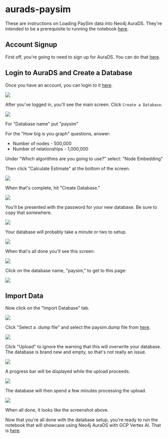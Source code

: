 # aurads-paysim
These are instructions on Loading PaySim data into Neo4j AuraDS.  They're intended to be a prerequisite to running the notebook [here](https://github.com/GoogleCloudPlatform/vertex-ai-samples/blob/master/notebooks/community/neo4j/graph_paysim.ipynb).

## Account Signup
First off, you're going to need to sign up for AuraDS.  You can do that [here](https://neo4j.com/cloud/graph-data-science/).

## Login to AuraDS and Create a Database
Once you have an account, you can login to it [here](https://console.neo4j.io/).

![](./images/01%20-%20login.png)

After you've logged in, you'll see the main screen.  Click `Create a Database`.

![](./images/02%20-%20main.png)

For "Database name" put "paysim"

For the "How big is you graph" questions, answer:
* Number of nodes - 500,000
* Number of relationships - 1,000,000

Under "Which algorithms are you going to use?" select: "Node Embedding"

Then click "Calculate Estimate" at the bottom of the screen.  

![](./images/03%20-%20estimate.png)

When that's complete, hit "Create Database."

![](./images/04%20-%20create.png)

You'll be presented with the password for your new database.  Be sure to copy that somewhere.

![](./images/05%20-%20password.png)

Your database will probably take a minute or two to setup.

![](./images/06%20-%20wait.png)

When that's all done you'll see this screen:

![](./images/07%20-%20ready.png)

Click on the database name, "paysim," to get to this page:

![](./images/08%20-%20detail.png)

## Import Data
Now click on the "Import Database" tab.

![](./images/09%20-%20import.png)

Click "Select a .dump file" and select the paysim.dump file from [here](xxx).

![](./images/10%20-%20import.png)

Click "Upload" to ignore the warning that this will overwrite your database.  The database is brand new and empty, so that's not really an issue.

![](./images/11%20-%20import.png)

A progress bar will be displayed while the upload proceeds.

![](./images/12%20-%20loading.png)

The database will then spend a few minutes processing the upload.

![](./images/13%20-%20loading.png)

When all done, it looks like the screenshot above.

Now that you're all done with the database setup, you're ready to run the notebook that will showcase using Neo4j AuraDS with GCP Vertex AI.  That is [here](https://github.com/GoogleCloudPlatform/vertex-ai-samples/blob/master/notebooks/community/neo4j/graph_paysim.ipynb).